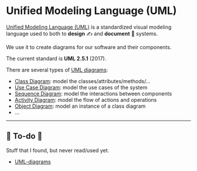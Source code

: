 # Unified Modeling Language (UML)

<div class="row row-cols-md-2"><div>

[Unified Modeling Language (UML)](https://www.omg.org/spec/UML/) is a standardized visual modeling language used to both to **design** ✍️ and **document** 📝 systems.

We use it to create diagrams for our software and their components.

The current standard is **UML 2.5.1** (2017).
</div><div>

There are several types of [UML diagrams](https://en.wikipedia.org/wiki/Unified_Modeling_Language#Diagrams):

* [Class Diagram](../diagrams/class/index.md): model the classes/attributes/methods/...
* [Use Case Diagram](): model the use cases of the system
* [Sequence Diagram](): model the interactions between components
* [Activity Diagram](): model the flow of actions and operations
* [Object Diagram](../diagrams/object/index.md): model an instance of a class diagram
* ...
</div></div>

<hr class="sep-both">

## 👻 To-do 👻

Stuff that I found, but never read/used yet.

<div class="row row-cols-md-2"><div>

* [UML-diagrams](https://www.uml-diagrams.org/)
</div><div>
</div></div>